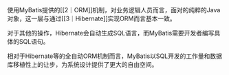 使用MyBatis提供的[[2｜ORM]]机制，对业务逻辑人员而言，面对的纯粹的Java对象，这一层与通过[[3｜Hibernate]]实现ORM而言基本一致。

对于其他的操作，Hibernate会自动生成SQL语言，而MyBatis需要开发者编写具体的SQL语句。

相对于Hibernate等的全自动ORM机制而言，MyBatis以SQL开发的工作量和数据库移植性上的让步，为系统设计提供了更大的自由空间。